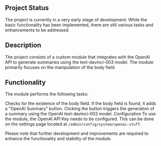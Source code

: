 
## Project Status
The project is currently in a very early stage of development. While the basic functionality has been implemented, there are still various tasks and enhancements to be addressed.

## Description
The project consists of a custom module that integrates with the OpenAI API to generate summaries using the text-davinci-003 model. The module primarily focuses on the manipulation of the body field.

## Functionality
The module performs the following tasks:

Checks for the existence of the body field.
If the body field is found, it adds a "OpenAI Summary" button.
Clicking the button triggers the generation of a summary using the OpenAI text-davinci-003 model.
Configuration
To use the module, the OpenAI API Key needs to be configured. This can be done on the settings page located at `/admin/config/system/openai-stuff`.

Please note that further development and improvements are required to enhance the functionality and stability of the module.